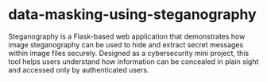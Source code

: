 # data-masking-using-steganography
Steganography is a Flask-based web application that demonstrates how image steganography can be used to hide and extract secret messages within image files securely. Designed as a cybersecurity mini project, this tool helps users understand how information can be concealed in plain sight and accessed only by authenticated users.
